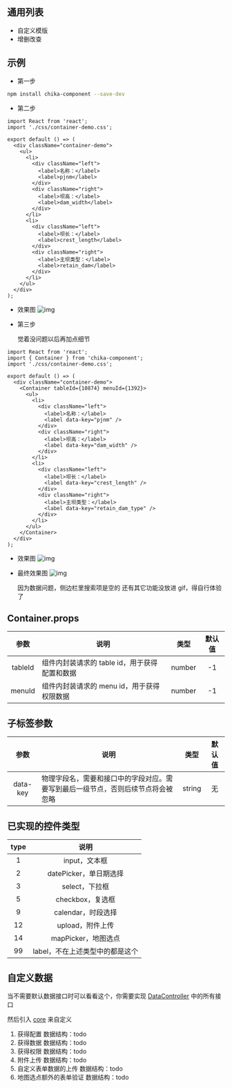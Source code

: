 ## 通用列表

- 自定义模版
- 增删改查

## 示例

- 第一步

```bash
npm install chika-component --save-dev
```

- 第二步

```tsx
import React from 'react';
import './css/container-demo.css';

export default () => (
  <div className="container-demo">
    <ul>
      <li>
        <div className="left">
          <label>名称：</label>
          <label>pjnm</label>
        </div>
        <div className="right">
          <label>坝高：</label>
          <label>dam_width</label>
        </div>
      </li>
      <li>
        <div className="left">
          <label>坝长：</label>
          <label>crest_length</label>
        </div>
        <div className="right">
          <label>主坝类型：</label>
          <label>retain_dam</label>
        </div>
      </li>
    </ul>
  </div>
);
```

- 效果图
  ![img](./demo_img/first.png)

- 第三步

  觉着没问题以后再加点细节

```tsx
import React from 'react';
import { Container } from 'chika-component';
import './css/container-demo.css';

export default () => (
  <div className="container-demo">
    <Container tableId={10874} menuId={1392}>
      <ul>
        <li>
          <div className="left">
            <label>名称：</label>
            <label data-key="pjnm" />
          </div>
          <div className="right">
            <label>坝高：</label>
            <label data-key="dam_width" />
          </div>
        </li>
        <li>
          <div className="left">
            <label>坝长：</label>
            <label data-key="crest_length" />
          </div>
          <div className="right">
            <label>主坝类型：</label>
            <label data-key="retain_dam_type" />
          </div>
        </li>
      </ul>
    </Container>
  </div>
);
```

- 效果图
  ![img](./demo_img/second.png)

- 最终效果图
  ![img](./demo_img/demo_list_container.gif)

  因为数据问题，侧边栏里搜索项是空的
  还有其它功能没放进 gif，得自行体验了

## Container.props

|  参数   | 说明                                          |  类型  | 默认值 |
| :-----: | --------------------------------------------- | :----: | :----: |
| tableId | 组件内封装请求的 table id，用于获得配置和数据 | number |   -1   |
| menuId  | 组件内封装请求的 menu id，用于获得权限数据    | number |   -1   |

## 子标签参数

|   参数   | 说明                                                                             |  类型  | 默认值 |
| :------: | -------------------------------------------------------------------------------- | :----: | :----: |
| data-key | 物理字段名，需要和接口中的字段对应。需要写到最后一级节点，否则后续节点将会被忽略 | string |   无   |

## 已实现的控件类型

| type |              说明               |
| :--: | :-----------------------------: |
|  1   |          input，文本框          |
|  2   |     datePicker，单日期选择      |
|  3   |         select，下拉框          |
|  5   |        checkbox，复选框         |
|  9   |       calendar，时段选择        |
|  12  |        upload，附件上传         |
|  14  |       mapPicker，地图选点       |
|  99  | label，不在上述类型中的都是这个 |

## 自定义数据

当不需要默认数据接口时可以看看这个，你需要实现 [DataController](./DataController.tsx) 中的所有接口

然后引入 [core](./core.tsx) 来自定义

1. 获得配置
   数据结构：todo
2. 获得数据
   数据结构：todo
3. 获得权限
   数据结构：todo
4. 附件上传
   数据结构：todo
5. 自定义表单数据的上传
   数据结构：todo
6. 地图选点额外的表单验证
   数据结构：todo
